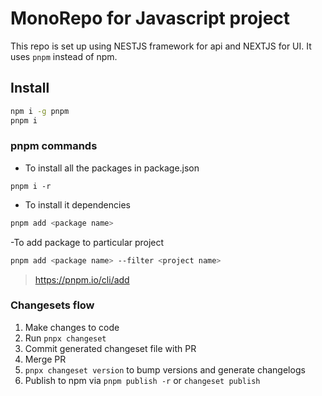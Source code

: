 # MonoRepo for Javascript project

This repo is set up using NESTJS framework for api and NEXTJS for UI. It uses `pnpm` instead of npm.

## Install
```bash
npm i -g pnpm
pnpm i
```

### pnpm commands
- To install all the packages in package.json
```
pnpm i -r
```
- To install it dependencies 
```bash
pnpm add <package name>
```

-To add package to particular project
```bash
pnpm add <package name> --filter <project name>
```
> https://pnpm.io/cli/add

### Changesets flow

1. Make changes to code
2. Run `pnpx changeset`
3. Commit generated changeset file with PR
4. Merge PR
5. `pnpx changeset version` to bump versions and generate changelogs
6. Publish to npm via `pnpm publish -r` or `changeset publish`

